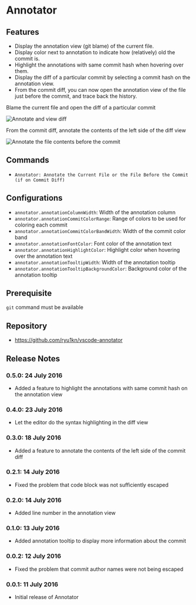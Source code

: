# Annotator

## Features

* Display the annotation view (git blame) of the current file.
* Display color next to annotation to indicate how (relatively) old the commit is.
* Highlight the annotations with same commit hash when hovering over them.
* Display the diff of a particular commit by selecting a commit hash on the annotation view.
* From the commit diff, you can now open the annotation view of the file just before the commit, and trace back the history.

Blame the current file and open the diff of a particular commit

![Annotate and view diff](https://raw.githubusercontent.com/ryu1kn/vscode-annotator/master/images/animations/annotate-code.gif)

From the commit diff, annotate the contents of the left side of the diff view

![Annotate the file contents before the commit](https://raw.githubusercontent.com/ryu1kn/vscode-annotator/master/images/animations/annotate-contents-of-before-selected-commit.gif)

## Commands

* `Annotator: Annotate the Current File or the File Before the Commit (if on Commit Diff)`

## Configurations

* `annotator.annotationColumnWidth`: Width of the annotation column
* `annotator.annotationCommitColorRange`: Range of colors to be used for coloring each commit
* `annotator.annotationCommitColorBandWidth`: Width of the commit color band
* `annotator.annotationFontColor`: Font color of the annotation text
* `annotator.annotationHighlightColor`: Highlight color when hovering over the annotation text
* `annotator.annotationTooltipWidth`: Width of the annotation tooltip
* `annotator.annotationTooltipBackgroundColor`: Background color of the annotation tooltip

## Prerequisite

`git` command must be available

## Repository

* https://github.com/ryu1kn/vscode-annotator

## Release Notes

### 0.5.0: 24 July 2016

* Added a feature to highlight the annotations with same commit hash on the annotation view

### 0.4.0: 23 July 2016

* Let the editor do the syntax highlighting in the diff view

### 0.3.0: 18 July 2016

* Added a feature to annotate the contents of the left side of the commit diff

### 0.2.1: 14 July 2016

* Fixed the problem that code block was not sufficiently escaped

### 0.2.0: 14 July 2016

* Added line number in the annotation view

### 0.1.0: 13 July 2016

* Added annotation tooltip to display more information about the commit

### 0.0.2: 12 July 2016

* Fixed the problem that commit author names were not being escaped

### 0.0.1: 11 July 2016

* Initial release of Annotator
